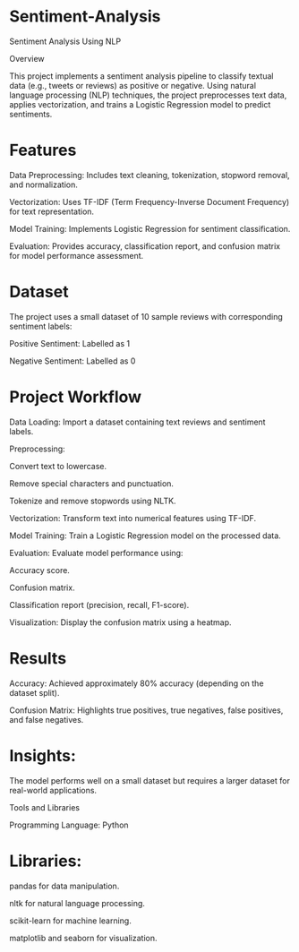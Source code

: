 # Sentiment-Analysis
Sentiment Analysis Using NLP

Overview

This project implements a sentiment analysis pipeline to classify textual data (e.g., tweets or reviews) as positive or negative. Using natural language processing (NLP) techniques, the project preprocesses text data, applies vectorization, and trains a Logistic Regression model to predict sentiments.


# Features


Data Preprocessing: Includes text cleaning, tokenization, stopword removal, and normalization.

Vectorization: Uses TF-IDF (Term Frequency-Inverse Document Frequency) for text representation.

Model Training: Implements Logistic Regression for sentiment classification.

Evaluation: Provides accuracy, classification report, and confusion matrix for model performance assessment.

# Dataset


The project uses a small dataset of 10 sample reviews with corresponding sentiment labels:

Positive Sentiment: Labelled as 1

Negative Sentiment: Labelled as 0



# Project Workflow


Data Loading: Import a dataset containing text reviews and sentiment labels.

Preprocessing:

Convert text to lowercase.

Remove special characters and punctuation.

Tokenize and remove stopwords using NLTK.

Vectorization: Transform text into numerical features using TF-IDF.

Model Training: Train a Logistic Regression model on the processed data.

Evaluation: Evaluate model performance using:

Accuracy score.

Confusion matrix.

Classification report (precision, recall, F1-score).

Visualization: Display the confusion matrix using a heatmap.

# Results

Accuracy: Achieved approximately 80% accuracy (depending on the dataset split).

Confusion Matrix: Highlights true positives, true negatives, false positives, and false negatives.

# Insights:

The model performs well on a small dataset but requires a larger dataset for real-world applications.

Tools and Libraries

Programming Language: Python

# Libraries:

pandas for data manipulation.

nltk for natural language processing.

scikit-learn for machine learning.

matplotlib and seaborn for visualization.
